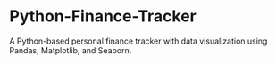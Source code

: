# Python-Finance-Tracker
A Python-based personal finance tracker with data visualization using Pandas, Matplotlib, and Seaborn.
